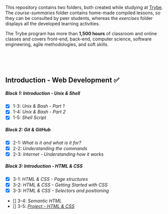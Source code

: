 This repository contains two folders, both created while studying at [Trybe](https://www.betrybe.com/).
The *course-summaries* folder contains home-made compiled lessons, so they can be consulted by peer students, whereas the *exercises* folder displays all the developed learning activities.

The Trybe program has more than **1,500 hours** of classroom and online classes and covers front-end, back-end, computer science, software engineering, agile methodologies, and soft skills.


<br>

​
## Introduction - Web Development :white_check_mark:

##### Block 1: Introduction - Unix & Shell
- [x] 1-3: *Unix & Bash - Part 1*
- [x] 1-4: *Unix & Bash - Part 2*
- [x] 1-5: *Shell Script*

##### Block 2: Git & GitHub 
- [x] 2-1: *What is it and what is it for?*
- [x] 2-2: *Understanding the commands*
- [x] 2-3: *Internet - Understanding how it works*

##### Block 3: Introduction - HTML & CSS
- [x] 3-1: *HTML & CSS - Page structures*
- [x] 3-2: *HTML & CSS - Getting Started with CSS*
- [x] 3-3: *HTML & CSS - Selectors and positioning*
- [] 3-4: *Semantic HTML*
- [] 3-5: *[Project - HTML & CSS]()*

<!-- ##### Block 4: Introduction - JavaScript
- [] 4-1: *JavaScript - Getting Started*
- [] 4-2: *JavaScript - For Array and Loop*
- [] 4-3: *JavaScript - Programming Logic and Algorithms*
- [] 4-4: *JavaScript - Objects and functions*
- [] 4-5: *JavaScript - Project - Playground Functions* -->

<!-- ##### Block 5: Introduction - JavaScript - HTML
- [] 5-1: *JavaScript - DOM and selectors*
- [] 5-2: *JavaScript - Working with elements*
- [] 5-3: *JavaScript - Events*
- [] 5-4: *JavaScript - Web Storage*
- [] 5-5: *[Project - Meme Generator]()*
- [] 5-6: *[Project - Art with Pixels]()*
- [] 5-7: *[Project - To Do List]()*
- [] 5-8: *[Bonus Project - Color Guess]()*
- [] 5-9: *[Bonus Project - Mistery Letter]()* -->

<!-- ## Front-end development :hourglass_flowing_sand:
##### Block 6: Introduction - Front-end
- [] 6-1: *HTML & CSS - Forms*
- [] 6-2: *JavaScript libraries and CSS frameworks*
- [] 6-3: *CSS Flexbox - Part 1*
- [] 6-4: *CSS Flexbox - Part 2*
- [] 6-5: *CSS Responsivo - Mobile first*
- [] 6-6: *[Project - Facebook signup page]()* -->

<!-- ##### Block 7: Javascript ES6
- [] 7-1: *Let, const, arrow functions & template literals*
- [] 7-2: *Objects*
- [] 7-3: *Unit tests*
- [] 7-4: *Testing baby steps (TDD)*
- [] 7-5: *Project - Unit tests practice with npm* -->

<!-- ##### Block 8: Javascript Higher Order Functions (HOFs)
- [] 8-1: *forEach, find, some, every, sort*
- [] 8-2: *map e filter*
- [] 8-3: *reduce*
- [] 8-4: *spread operator, rest, destructuring, abbreviation object literal and default parameters*
- [] 8-5: *Project - Zoo Functions* -->

<!-- ##### Block 9: Jest, Javascript asynchronous, callbacks and promises
- [] 9-1: *First steps using Jest*
- [] 9-2: *Javascript asynchronous and callbacks*
- [] 9-3: *Javascript Promises*
- [] 9-4: *Project - Shopping Cart* -->

<!-- ##### Block 10: Testing asynchronous code with Jest
- [] 10-1: *Testing asynchronous code*
- [] 10-1: *Simulating behaviours* -->

